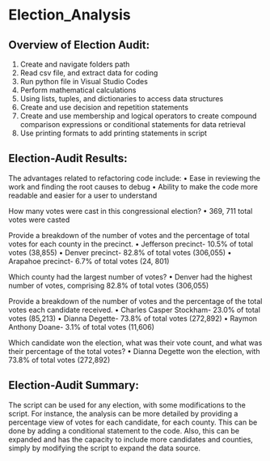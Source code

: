 # Election_Analysis

## Overview of Election Audit:

1.	Create and navigate folders path
2.	Read csv file, and extract data for coding 
3.	Run python file in Visual Studio Codes
4.	Perform mathematical calculations 
5.	Using lists, tuples, and dictionaries to access data structures 
6.	Create and use decision and repetition statements 
7.	Create and use membership and logical operators to create compound comparison expressions or conditional statements for data retrieval
8.	Use printing formats to add printing statements in script

## Election-Audit Results: 

 The advantages related to refactoring code include:
    •	Ease in reviewing the work and finding the root causes to debug
    •	Ability to make the code more readable and easier for a user to understand

How many votes were cast in this congressional election?
    • 369, 711 total votes were casted
  
Provide a breakdown of the number of votes and the percentage of total votes for each county in the precinct.
    • Jefferson precinct- 10.5% of total votes (38,855)
    • Denver precinct- 82.8% of total votes (306,055)
    • Arapahoe precinct- 6.7% of total votes (24, 801)
  
Which county had the largest number of votes?
    • Denver had the highest number of votes, comprising 82.8% of total votes (306,055)

Provide a breakdown of the number of votes and the percentage of the total votes each candidate received.
    • Charles Casper Stockham- 23.0% of total votes (85,213)
    • Dianna Degette- 73.8% of total votes (272,892)
    • Raymon Anthony Doane- 3.1% of total votes (11,606)
  
Which candidate won the election, what was their vote count, and what was their percentage of the total votes?
    • Dianna Degette won the election, with 73.8% of total votes (272,892)

## Election-Audit Summary: 

  The script can be used for any election, with some modifications to the script. For instance, the analysis can be more detailed by providing a percentage view of votes for each candidate, for each county. This can be done by adding a conditional statement to the code. Also, this can be expanded and has the capacity to include more candidates and counties, simply by modifying the script to expand the data source.
